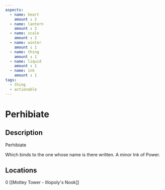 ```yaml
---
aspects: 
  - name: heart
    amount : 2
  - name: lantern
    amount : 2
  - name: scale
    amount : 2
  - name: winter
    amount : 1
  - name: thing
    amount : 1
  - name: liquid
    amount : 1
  - name: ink
    amount : 1
tags:
  - thing
  - actionable
---
```


# Perhibiate

## Description
Perhibiate

Which binds to the one whose name is there written. A minor Ink of Power.
## Locations
0 [[Motley Tower - Illopoly's Nook]]